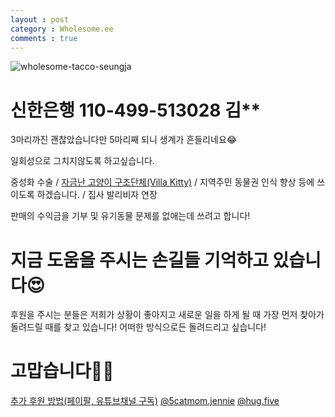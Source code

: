 ```yaml
---
layout : post
category : Wholesome.ee
comments : true
---
```


![wholesome-tacco-seungja](https://user-images.githubusercontent.com/35059428/60586417-9c1fee80-9dc4-11e9-891a-b164bff1acba.png)


# 신한은행 110-499-513028 김**

3마리까진 괜찮았습니다만 5마리째 되니 
생계가 흔들리네요😂

일회성으로 그치지않도록 하고싶습니다.

중성화 수술 / [자금난 고양이 구조단체(Villa Kitty)](https://www.villakitty.com/) / 지역주민 동물권 인식 향상 등에 쓰이도록 하겠습니다. / 집사 발리비자 연장

판매의 수익금을 기부 및 유기동물 문제를 없애는데 쓰려고 합니다!

# 지금 도움을 주시는 손길들 기억하고 있습니다😍

후원을 주시는 분들은 
저희가 상황이 좋아지고
새로운 일을 하게 될 때
가장 먼저 찾아가 
돌려드릴 때를 찾고 있습니다!
어떠한 방식으로든 돌려드리고 싶습니다!

# 고맙습니다🙏🏻

[추가 후원 방법(페이팔, 유튜브채널 구독)](https://lnk.bio/2WSX) 
[@5catmom.jennie](https://instagram.com/5catmom.jennie)
[@hug.five](https://instagram.com/hug.five)